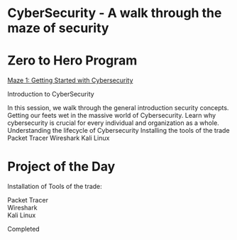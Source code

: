 # CyberSecurity - A walk through the maze of security

# Zero to Hero Program

<u>Maze 1: Getting Started with Cybersecurity</u> 

Introduction to CyberSecurity

In this session, we walk through the general introduction security concepts. Getting our feets wet in the massive world of Cybersecurity. Learn why cybersecurity is crucial for every individual and organization as a whole.
Understanding the lifecycle of Cybersecurity 
Installing the tools of the trade
Packet Tracer
Wireshark 
Kali Linux


# Project of the Day 

Installation of Tools of the trade: 

Packet Tracer        
Wireshark            
Kali Linux            

Completed 
